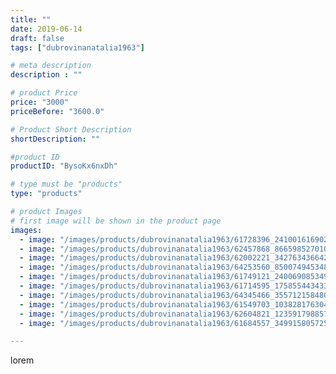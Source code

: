```yaml
---
title: ""
date: 2019-06-14
draft: false
tags: ["dubrovinanatalia1963"]

# meta description
description : ""

# product Price
price: "3000"
priceBefore: "3600.0"

# Product Short Description
shortDescription: ""

#product ID
productID: "BysoKx6nxDh"

# type must be "products"
type: "products"

# product Images
# first image will be shown in the product page
images:
  - image: "/images/products/dubrovinanatalia1963/61728396_2410016169029199_3871715289059017017_n.jpg"
  - image: "/images/products/dubrovinanatalia1963/62457868_866598527010003_5424458734747183786_n.jpg"
  - image: "/images/products/dubrovinanatalia1963/62002221_342763436642453_3576939085523583045_n.jpg"
  - image: "/images/products/dubrovinanatalia1963/64253560_850074945348341_6513974287514757918_n.jpg"
  - image: "/images/products/dubrovinanatalia1963/61749121_2400690853495043_6590977298793693771_n.jpg"
  - image: "/images/products/dubrovinanatalia1963/61714595_175855443433217_1475907928878980769_n.jpg"
  - image: "/images/products/dubrovinanatalia1963/64345466_355712158480848_8029377030122127432_n.jpg"
  - image: "/images/products/dubrovinanatalia1963/61549703_1038281763043668_4012374095772433057_n.jpg"
  - image: "/images/products/dubrovinanatalia1963/62604821_123591798857804_2737999702460300418_n.jpg"
  - image: "/images/products/dubrovinanatalia1963/61684557_349915805725902_6874218537046456507_n.jpg"

---
```

lorem
